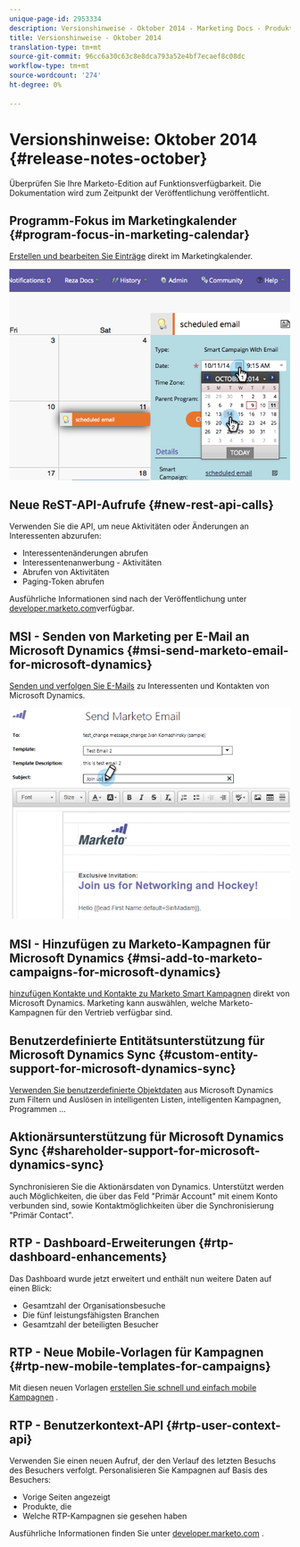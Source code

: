 ```yaml
---
unique-page-id: 2953334
description: Versionshinweise - Oktober 2014 - Marketing Docs - Produktdokumentation
title: Versionshinweise - Oktober 2014
translation-type: tm+mt
source-git-commit: 96cc6a30c63c8e8dca793a52e4bf7ecaef8c08dc
workflow-type: tm+mt
source-wordcount: '274'
ht-degree: 0%

---
```



# Versionshinweise: Oktober 2014 {#release-notes-october}

Überprüfen Sie Ihre Marketo-Edition auf Funktionsverfügbarkeit. Die Dokumentation wird zum Zeitpunkt der Veröffentlichung veröffentlicht.

## Programm-Fokus im Marketingkalender {#program-focus-in-marketing-calendar}

[Erstellen und bearbeiten Sie Einträge](../../product-docs/core-marketo-concepts/marketing-calendar/understanding-the-calendar/understand-enable-program-focus.md) direkt im Marketingkalender.

![](assets/image2014-10-20-11-3a48-3a51.png)

## Neue ReST-API-Aufrufe {#new-rest-api-calls}

Verwenden Sie die API, um neue Aktivitäten oder Änderungen an Interessenten abzurufen:

* Interessentenänderungen abrufen
* Interessentenanwerbung - Aktivitäten
* Abrufen von Aktivitäten
* Paging-Token abrufen

Ausführliche Informationen sind nach der Veröffentlichung unter [developer.marketo.com](http://developers.marketo.com/documentation/rest/)verfügbar.

## MSI - Senden von Marketing per E-Mail an Microsoft Dynamics {#msi-send-marketo-email-for-microsoft-dynamics}

[Senden und verfolgen Sie E-Mails](../../product-docs/marketo-sales-insight/msi-for-microsoft-dynamics/setting-up-and-using/send-a-marketo-sales-email-from-microsoft-dynamics.md) zu Interessenten und Kontakten von Microsoft Dynamics.

![](assets/image2014-10-20-11-3a49-3a25.png)

## MSI - Hinzufügen zu Marketo-Kampagnen für Microsoft Dynamics {#msi-add-to-marketo-campaigns-for-microsoft-dynamics}

[hinzufügen Kontakte und Kontakte zu Marketo Smart Kampagnen](../../product-docs/marketo-sales-insight/msi-for-microsoft-dynamics/setting-up-and-using/add-a-lead-contact-to-a-marketo-campaign-from-microsoft-dynamics.md) direkt von Microsoft Dynamics. Marketing kann auswählen, welche Marketo-Kampagnen für den Vertrieb verfügbar sind.

## Benutzerdefinierte Entitätsunterstützung für Microsoft Dynamics Sync {#custom-entity-support-for-microsoft-dynamics-sync}

[Verwenden Sie benutzerdefinierte Objektdaten](../../product-docs/crm-sync/microsoft-dynamics-sync/microsoft-dynamics-sync-details/microsoft-dynamics-sync-custom-entity-sync/enable-sync-for-a-custom-entity.md) aus Microsoft Dynamics zum Filtern und Auslösen in intelligenten Listen, intelligenten Kampagnen, Programmen ...

## Aktionärsunterstützung für Microsoft Dynamics Sync {#shareholder-support-for-microsoft-dynamics-sync}

Synchronisieren Sie die Aktionärsdaten von Dynamics. Unterstützt werden auch Möglichkeiten, die über das Feld &quot;Primär Account&quot; mit einem Konto verbunden sind, sowie Kontaktmöglichkeiten über die Synchronisierung &quot;Primär Contact&quot;.

## RTP - Dashboard-Erweiterungen {#rtp-dashboard-enhancements}

Das Dashboard wurde jetzt erweitert und enthält nun weitere Daten auf einen Blick:

* Gesamtzahl der Organisationsbesuche
* Die fünf leistungsfähigsten Branchen
* Gesamtzahl der beteiligten Besucher

## RTP - Neue Mobile-Vorlagen für Kampagnen {#rtp-new-mobile-templates-for-campaigns}

Mit diesen neuen Vorlagen [erstellen Sie schnell und einfach mobile Kampagnen](../../product-docs/web-personalization/using-templates/using-templates-to-create-web-campaigns.md) .

## RTP - Benutzerkontext-API {#rtp-user-context-api}

Verwenden Sie einen neuen Aufruf, der den Verlauf des letzten Besuchs des Besuchers verfolgt. Personalisieren Sie Kampagnen auf Basis des Besuchers:

* Vorige Seiten angezeigt
* Produkte, die
* Welche RTP-Kampagnen sie gesehen haben

Ausführliche Informationen finden Sie unter [developer.marketo.com](http://developers.marketo.com/documentation/websites/rtp-js-api/) .

